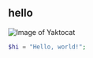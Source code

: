 ## hello
![Image of Yaktocat](https://octodex.github.com/images/yaktocat.png)
``` php
$hi = "Hello, world!";
```
